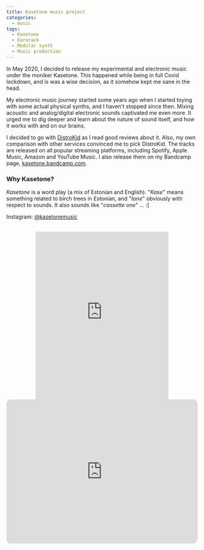 ```yaml
---
title: Kasetone music project
categories:
  - music
tags:
  - Kasetone
  - Eurorack
  - Modular synth
  - Music production
---
```


In May 2020, I decided to release my experimental and electronic music under the moniker Kasetone. This happened while being in full Covid lockdown, and is was a wise decision, as it somehow kept me sane in the head. 

My electronic music journey started some years ago when I started toying with some actual physical synths, and I haven't stopped since then. Mixing acoustic and analog/digital electronic sounds captivated me even more. It urged me to dig deeper and learn about the nature of sound itself, and how it works with and on our brains.

I decided to go with <a href="https://distrokid.com" target="_blank" alt="DistroKid">DistroKid</a> as I read good reviews about it. Also, my own comparison with other services convinced me to pick DistroKid. The tracks are released on all popular streaming platforms, including Spotify, Apple Music, Amazon and YouTube Music. I also release them on my Bandcamp page, <a href="https://kasetone.bandcamp.com" target="_blank" alt="Kasetone music, Bandcamp">kasetone.bandcamp.com</a>.

### Why Kasetone?

_Kasetone_ is a word play (a mix of Estonian and English). "_Kase_" means something related to birch trees in Estonian, and "_tone_" obviously with respect to sounds. It also sounds like "_cassette one_" ... :]

Instagram: <a href="https://www.instagram.com/kasetonemusic" target="_blank" alt="Kasetone music, Instagram">@kasetonemusic</a>
<br />
<br />

<div style="width: 100%;float:left;text-align:center;"><iframe style="border: 0; width: 350px; height: 442px;margin: 0 auto;" src="https://bandcamp.com/EmbeddedPlayer/track=1713875713/size=large/bgcol=ffffff/linkcol=0687f5/tracklist=false/transparent=true/" seamless><a href="https://kasetone.bandcamp.com/track/high-temple">High Temple by Kasetone</a></iframe></div>
<br />
<br />

<div><iframe style="border-radius:12px" src="https://open.spotify.com/embed/artist/714kcjHtIIOqGK3WwSaP1U?utm_source=generator" width="100%" height="380" frameBorder="0" allowfullscreen="" allow="autoplay; clipboard-write; encrypted-media; fullscreen; picture-in-picture"></iframe></div>
